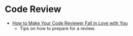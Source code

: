 Code Review
===========


* [How to Make Your Code Reviewer Fall in Love with You](https://mtlynch.io/code-review-love/)
    * Tips on how to prepare for a review.

